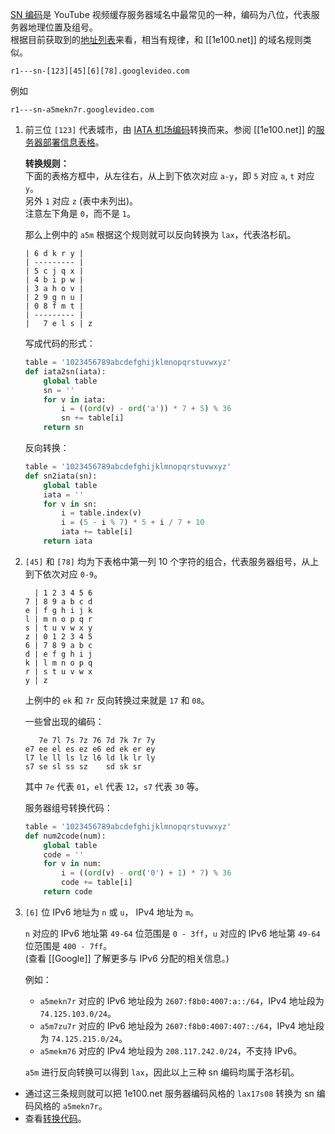 [SN 编码]是 YouTube 视频缓存服务器域名中最常见的一种，编码为八位，代表服务器地理位置及组号。  
根据目前获取到的[地址列表]来看，相当有规律，和 [[1e100.net]] 的域名规则类似。

    r1---sn-[123][45][6][78].googlevideo.com
例如

    r1---sn-a5mekn7r.googlevideo.com

1. 前三位 `[123]` 代表城市，由 [IATA 机场编码]转换而来。参阅 [[1e100.net]] 的[服务器部署信息表格]。

   **转换规则：**  
   下面的表格方框中，从左往右，从上到下依次对应 `a-y`，即 `5` 对应 `a`, `t` 对应 `y`。  
   另外 `1` 对应 `z` (表中未列出)。  
   注意左下角是 `0`，而不是 `1`。

   那么上例中的 `a5m` 根据这个规则就可以反向转换为 `lax`，代表洛杉矶。  

    ```
    | 6 d k r y |
    | --------- |
    | 5 c j q x |
    | 4 b i p w |
    | 3 a h o v |
    | 2 9 g n u |
    | 0 8 f m t |
    | --------- |
    |   7 e l s | z
    ```
    
    写成代码的形式：
    ```python
    table = '1023456789abcdefghijklmnopqrstuvwxyz'
    def iata2sn(iata):
        global table
        sn = ''
        for v in iata:
            i = ((ord(v) - ord('a')) * 7 + 5) % 36
            sn += table[i]
        return sn
    ```
    反向转换：
    ```python
    table = '1023456789abcdefghijklmnopqrstuvwxyz'
    def sn2iata(sn):
        global table
        iata = ''
        for v in sn:
            i = table.index(v)
            i = (5 - i % 7) * 5 + i / 7 + 10
            iata += table[i]
        return iata
    ```

2. `[45]` 和 `[78]` 均为下表格中第一列 10 个字符的组合，代表服务器组号，从上到下依次对应 `0-9`。

    ```
      | 1 2 3 4 5 6
    7 | 8 9 a b c d
    e | f g h i j k
    l | m n o p q r
    s | t u v w x y
    z | 0 1 2 3 4 5
    6 | 7 8 9 a b c
    d | e f g h i j
    k | l m n o p q
    r | s t u v w x
    y | z
    ```
    上例中的 `ek` 和 `7r` 反向转换过来就是 `17` 和 `08`。

    一些曾出现的编码：
    ```
       7e 7l 7s 7z 76 7d 7k 7r 7y
    e7 ee el es ez e6 ed ek er ey
    l7 le ll ls lz l6 ld lk lr ly
    s7 se sl ss sz    sd sk sr
    ```
    其中 `7e` 代表 `01`，`el` 代表 `12`，`s7` 代表 `30` 等。

    服务器组号转换代码：
    ```python
    table = '1023456789abcdefghijklmnopqrstuvwxyz'
    def num2code(num):
        global table
        code = ''
        for v in num:
            i = ((ord(v) - ord('0') + 1) * 7) % 36
            code += table[i]
        return code
    ```

3. `[6]` 位 IPv6 地址为 `n` 或 `u`， IPv4 地址为 `m`。

    `n` 对应的 IPv6 地址第 `49-64` 位范围是 `0 - 3ff`，`u` 对应的 IPv6 地址第 `49-64` 位范围是 `400 - 7ff`。  
    (查看 [[Google]] 了解更多与 IPv6 分配的相关信息。)

    例如：  
    * `a5mekn7r` 对应的 IPv6 地址段为 `2607:f8b0:4007:a::/64`，IPv4 地址段为 `74.125.103.0/24`。
    * `a5m7zu7r` 对应的 IPv6 地址段为 `2607:f8b0:4007:407::/64`，IPv4 地址段为 `74.125.215.0/24`。
    * `a5mekm76` 对应的 IPv4 地址段为 `208.117.242.0/24`，不支持 IPv6。  

    `a5m` 进行反向转换可以得到 `lax`，因此以上三种 sn 编码均属于洛杉矶。


* 通过这三条规则就可以把 1e100.net 服务器编码风格的 `lax17s08` 转换为 sn 编码风格的 `a5mekn7r`。
* 查看[转换代码]。

[SN 编码]:            https://github.com/lennylxx/ipv6-hosts/wiki/YouTube#4-sn-%E7%BC%96%E7%A0%81%E5%9C%B0%E5%9D%80
[地址列表]:           https://docs.google.com/spreadsheets/d/14gT1GV1IE0oYCq-1Dy747_5FWNxL26R-9T5htJ485dY
[IATA 机场编码]:      https://en.wikipedia.org/wiki/International_Air_Transport_Association_airport_code
[服务器部署信息表格]: https://docs.google.com/spreadsheets/d/1a5HI0lkc1TycJdwJnCVDVd3x6_gemI3CQhNHhdsVmP8
[转换代码]:           https://github.com/lennylxx/ipv6-hosts/blob/master/tools/conv.py